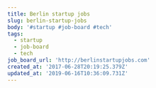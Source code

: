 ```yaml
---
title: Berlin startup jobs
slug: berlin-startup-jobs
body: '#startup #job-board #tech'
tags:
  - startup
  - job-board
  - tech
job_board_url: 'http://berlinstartupjobs.com'
created_at: '2017-06-28T20:19:25.379Z'
updated_at: '2019-06-16T10:36:09.731Z'
---
```


